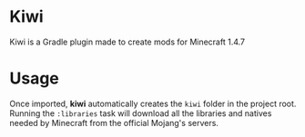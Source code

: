 # Kiwi
Kiwi is a Gradle plugin made to create mods for Minecraft 1.4.7

# Usage
Once imported, **kiwi** automatically creates the `kiwi` folder in the project root.
Running the `:libraries` task will download all the libraries and natives needed by Minecraft from the official Mojang's servers.